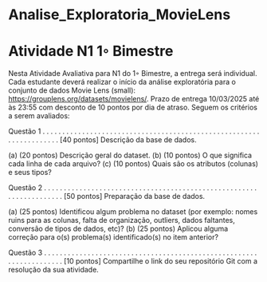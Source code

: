 # Analise_Exploratoria_MovieLens

# Atividade N1 1◦ Bimestre
 Nesta Atividade Avaliativa para N1 do 1◦ Bimestre, a entrega será individual. Cada estudante deverá realizar o início da análise exploratória para o conjunto de dados Movie Lens (small): https://grouplens.org/datasets/movielens/.
 Prazo de entrega 10/03/2025 até às 23:55 com desconto de 10 pontos por dia de atraso. Seguem os critérios a serem avaliados:
 
Questão 1 . . . . . . . . . . . . . . . . . . . . . . . . . . . . . . . . . . . . . . . . . . . . . . . . . . . . . . . . . . . . . . . . . . . . [40 pontos]
Descrição da base de dados.

(a) (20 pontos) Descrição geral do dataset.
(b) (10 pontos) O que significa cada linha de cada arquivo?
(c) (10 pontos) Quais são os atributos (colunas) e seus tipos?

Questão 2 . . . . . . . . . . . . . . . . . . . . . . . . . . . . . . . . . . . . . . . . . . . . . . . . . . . . . . . . . . . . . . . . . . . . [50 pontos]
Preparação da base de dados.

(a) (25 pontos) Identificou algum problema no dataset (por exemplo: nomes ruins para as colunas, falta de organização, outliers, dados faltantes, conversão de tipos de dados, etc)?
(b) (25 pontos) Aplicou alguma correção para o(s) problema(s) identificado(s) no item anterior?

Questão 3 . . . . . . . . . . . . . . . . . . . . . . . . . . . . . . . . . . . . . . . . . . . . . . . . . . . . . . . . . . . . . . . . . . . . [10 pontos]
Compartilhe o link do seu repositório Git com a resolução da sua atividade.
